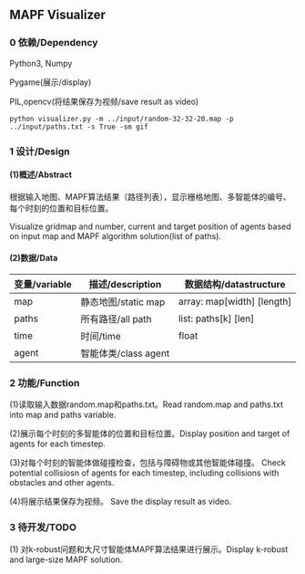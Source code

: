 ## MAPF Visualizer

### 0 依赖/Dependency
Python3, Numpy

Pygame(展示/display)

PIL,opencv(将结果保存为视频/save result as video)

```
python visualizer.py -m ../input/random-32-32-20.map -p ../input/paths.txt -s True -sm gif
```

### 1 设计/Design
#### (1)概述/Abstract

根据输入地图、MAPF算法结果（路径列表），显示栅格地图、多智能体的编号、每个时刻的位置和目标位置。

Visualize gridmap and number, current and target position of agents based on input map and MAPF algorithm solution(list of paths). 

#### (2)数据/Data
|变量/variable|描述/description|数据结构/datastructure|
|-|-|-|
|map|静态地图/static map|array: map[width] [length]|
|paths|所有路径/all path|list: paths[k] [len]|
|time|时间/time|float|
|agent|智能体类/class agent||

### 2 功能/Function
(1)读取输入数据random.map和paths.txt。Read random.map and paths.txt into map and paths variable.

(2)展示每个时刻的多智能体的位置和目标位置。Display position and target of agents for each timestep.

(3)对每个时刻的智能体做碰撞检查，包括与障碍物或其他智能体碰撞。
Check potential collisiosn of agents for each timestep, including collisions with obstacles and other agents. 

(4)将展示结果保存为视频。
Save the display result as video.

### 3 待开发/TODO
(1) 对k-robust问题和大尺寸智能体MAPF算法结果进行展示。Display k-robust and large-size MAPF solution.



